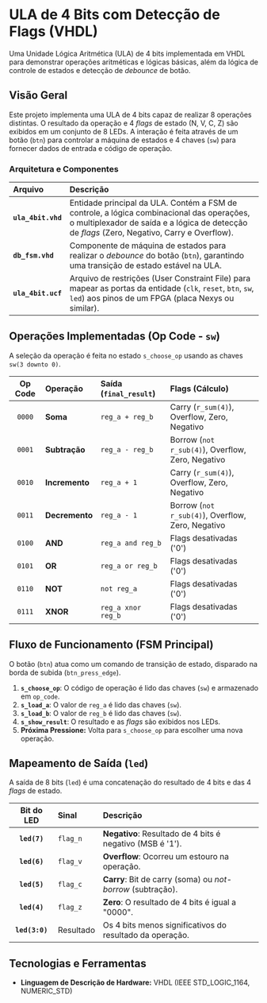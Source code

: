 # ULA de 4 Bits com Detecção de Flags (VHDL)

Uma Unidade Lógica Aritmética (ULA) de 4 bits implementada em VHDL para demonstrar operações aritméticas e lógicas básicas, além da lógica de controle de estados e detecção de *debounce* de botão.

## Visão Geral

Este projeto implementa uma ULA de 4 bits capaz de realizar 8 operações distintas. O resultado da operação e 4 *flags* de estado (N, V, C, Z) são exibidos em um conjunto de 8 LEDs. A interação é feita através de um botão (`btn`) para controlar a máquina de estados e 4 chaves (`sw`) para fornecer dados de entrada e código de operação.

### Arquitetura e Componentes

| Arquivo | Descrição |
| :--- | :--- |
| **`ula_4bit.vhd`** | Entidade principal da ULA. Contém a FSM de controle, a lógica combinacional das operações, o multiplexador de saída e a lógica de detecção de *flags* (Zero, Negativo, Carry e Overflow). |
| **`db_fsm.vhd`** | Componente de máquina de estados para realizar o *debounce* do botão (`btn`), garantindo uma transição de estado estável na ULA. |
| **`ula_4bit.ucf`** | Arquivo de restrições (User Constraint File) para mapear as portas da entidade (`clk`, `reset`, `btn`, `sw`, `led`) aos pinos de um FPGA (placa Nexys ou similar). |

## Operações Implementadas (Op Code - `sw`)

A seleção da operação é feita no estado `s_choose_op` usando as chaves `sw(3 downto 0)`.

| Op Code | Operação | Saída (`final_result`) | Flags (Cálculo) |
| :---: | :--- | :--- | :--- |
| `0000` | **Soma** | `reg_a + reg_b` | Carry (`r_sum(4)`), Overflow, Zero, Negativo |
| `0001` | **Subtração** | `reg_a - reg_b` | Borrow (`not r_sub(4)`), Overflow, Zero, Negativo |
| `0010` | **Incremento** | `reg_a + 1` | Carry (`r_sum(4)`), Overflow, Zero, Negativo |
| `0011` | **Decremento** | `reg_a - 1` | Borrow (`not r_sub(4)`), Overflow, Zero, Negativo |
| `0100` | **AND** | `reg_a and reg_b` | Flags desativadas ('0') |
| `0101` | **OR** | `reg_a or reg_b` | Flags desativadas ('0') |
| `0110` | **NOT** | `not reg_a` | Flags desativadas ('0') |
| `0111` | **XNOR** | `reg_a xnor reg_b` | Flags desativadas ('0') |

## Fluxo de Funcionamento (FSM Principal)

O botão (`btn`) atua como um comando de transição de estado, disparado na borda de subida (`btn_press_edge`).

1.  **`s_choose_op`**: O código de operação é lido das chaves (`sw`) e armazenado em `op_code`.
2.  **`s_load_a`**: O valor de `reg_a` é lido das chaves (`sw`).
3.  **`s_load_b`**: O valor de `reg_b` é lido das chaves (`sw`).
4.  **`s_show_result`**: O resultado e as *flags* são exibidos nos LEDs.
5.  **Próxima Pressione:** Volta para `s_choose_op` para escolher uma nova operação.

##  Mapeamento de Saída (`led`)

A saída de 8 bits (`led`) é uma concatenação do resultado de 4 bits e das 4 *flags* de estado.


| Bit do LED | Sinal | Descrição |
| :---: | :--- | :--- |
| **`led(7)`** | `flag_n` | **Negativo**: Resultado de 4 bits é negativo (MSB é '1'). |
| **`led(6)`** | `flag_v` | **Overflow**: Ocorreu um estouro na operação. |
| **`led(5)`** | `flag_c` | **Carry**: Bit de carry (soma) ou *not-borrow* (subtração). |
| **`led(4)`** | `flag_z` | **Zero**: O resultado de 4 bits é igual a "0000". |
| **`led(3:0)`**| Resultado | Os 4 bits menos significativos do resultado da operação. |

##  Tecnologias e Ferramentas

* **Linguagem de Descrição de Hardware:** VHDL (IEEE STD\_LOGIC\_1164, NUMERIC\_STD)

